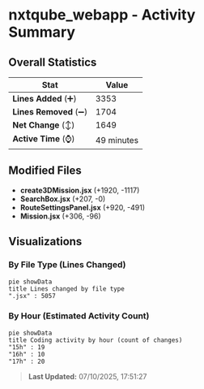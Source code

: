 # nxtqube_webapp - Activity Summary 

## Overall Statistics

| Stat                   | Value                                                             |
| ---------------------- | ----------------------------------------------------------------- |
| **Lines Added** (➕)   | 3353                                          |
| **Lines Removed** (➖) | 1704                                        |
| **Net Change** (↕)    | 1649                |
| **Active Time** (⌚)   | 49 minutes |


## Modified Files
- **create3DMission.jsx** (+1920, -1117)
- **SearchBox.jsx** (+207, -0)
- **RouteSettingsPanel.jsx** (+920, -491)
- **Mission.jsx** (+306, -96)

## Visualizations

### By File Type (Lines Changed)

```mermaid
pie showData
title Lines changed by file type
".jsx" : 5057
```

### By Hour (Estimated Activity Count)

```mermaid
pie showData
title Coding activity by hour (count of changes)
"15h" : 19
"16h" : 10
"17h" : 20
```


> **Last Updated:** 07/10/2025, 17:51:27